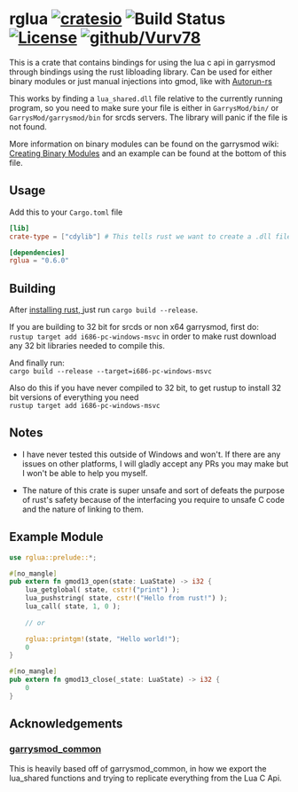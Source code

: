 # rglua [![cratesio](https://img.shields.io/crates/v/rglua.svg)](https://crates.io/crates/rglua) ![Build Status](https://www.travis-ci.com/Vurv78/rglua.svg?branch=main) [![License](https://img.shields.io/github/license/Vurv78/rglua?color=red)](https://opensource.org/licenses/Apache-2.0) [![github/Vurv78](https://img.shields.io/discord/824727565948157963?label=Discord&logo=discord&logoColor=ffffff&labelColor=7289DA&color=2c2f33)](https://discord.gg/epJFC6cNsw)

This is a crate that contains bindings for using the lua c api in garrysmod through bindings using the rust libloading library.
Can be used for either binary modules or just manual injections into gmod, like with [Autorun-rs](https://github.com/Vurv78/Autorun-rs)

This works by finding a ``lua_shared.dll`` file relative to the currently running program, so you need to make sure your file is either in ``GarrysMod/bin/`` or ``GarrysMod/garrysmod/bin`` for srcds servers. The library will panic if the file is not found.

More information on binary modules can be found on the garrysmod wiki: [Creating Binary Modules](https://wiki.facepunch.com/gmod/Creating_Binary_Modules) and an example can be found at the bottom of this file.

## Usage

Add this to your ``Cargo.toml`` file
```toml
[lib]
crate-type = ["cdylib"] # This tells rust we want to create a .dll file that links to C code.

[dependencies]
rglua = "0.6.0"
```

## Building
After [installing rust, ](https://www.rust-lang.org/tools/install) just run  ``cargo build --release``.

If you are building to 32 bit for srcds or non x64 garrysmod, first do:  
``rustup target add i686-pc-windows-msvc`` in order to make rust download any 32 bit libraries needed to compile this.  

And finally run:  
``cargo build --release --target=i686-pc-windows-msvc``

Also do this if you have never compiled to 32 bit, to get rustup to install 32 bit versions of everything you need  
``rustup target add i686-pc-windows-msvc``

## Notes
*  I have never tested this outside of Windows and won't.
   If there are any issues on other platforms, I will gladly accept any PRs you may make but I won't be able to help you myself.

* The nature of this crate is super unsafe and sort of defeats the purpose of rust's safety because of the interfacing you require to unsafe C code and the nature of linking to them.

## Example Module
```rust
use rglua::prelude::*;

#[no_mangle]
pub extern fn gmod13_open(state: LuaState) -> i32 {
	lua_getglobal( state, cstr!("print") );
	lua_pushstring( state, cstr!("Hello from rust!") );
	lua_call( state, 1, 0 );
	
	// or

	rglua::printgm!(state, "Hello world!");
	0
}

#[no_mangle]
pub extern fn gmod13_close(_state: LuaState) -> i32 {
	0
}
```

## Acknowledgements
### [garrysmod_common](https://github.com/danielga/garrysmod_common)
This is heavily based off of garrysmod_common, in how we export the lua_shared functions and trying to replicate everything from the Lua C Api.
